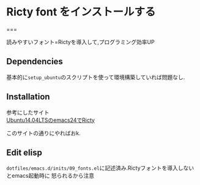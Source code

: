 # Ricty font をインストールする
===

読みやすいフォント=Rictyを導入して,プログラミング効率UP


## Dependencies

基本的に`setup_ubuntu`のスクリプトを使って環境構築していれば問題なし.

## Installation
 参考にしたサイト  
 [Ubuntu14.04LTSのemacs24でRicty](http://next49.hatenadiary.jp/entry/20140804/p1)
 
 このサイトの通りにやればおk.
 
## Edit elisp
`dotfiles/emacs.d/inits/09_fonts.el`に記述済み.Rictyフォントを導入しないとemacs起動時に
怒られるから注意



 
 
 


